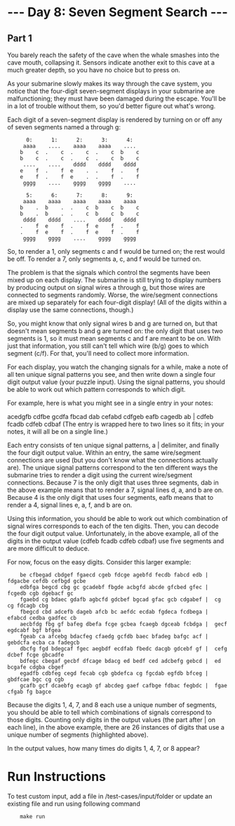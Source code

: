 # --- Day 8: Seven Segment Search ---

## Part 1

You barely reach the safety of the cave when the whale smashes into the cave mouth, collapsing it. Sensors indicate another exit to this cave at a much greater depth, so you have no choice but to press on.

As your submarine slowly makes its way through the cave system, you notice that the four-digit seven-segment displays in your submarine are malfunctioning; they must have been damaged during the escape. You'll be in a lot of trouble without them, so you'd better figure out what's wrong.

Each digit of a seven-segment display is rendered by turning on or off any of seven segments named a through g:

          0:      1:      2:      3:      4:
         aaaa    ....    aaaa    aaaa    ....
        b    c  .    c  .    c  .    c  b    c
        b    c  .    c  .    c  .    c  b    c
         ....    ....    dddd    dddd    dddd
        e    f  .    f  e    .  .    f  .    f
        e    f  .    f  e    .  .    f  .    f
         gggg    ....    gggg    gggg    ....

          5:      6:      7:      8:      9:
         aaaa    aaaa    aaaa    aaaa    aaaa
        b    .  b    .  .    c  b    c  b    c
        b    .  b    .  .    c  b    c  b    c
         dddd    dddd    ....    dddd    dddd
        .    f  e    f  .    f  e    f  .    f
        .    f  e    f  .    f  e    f  .    f
         gggg    gggg    ....    gggg    gggg

So, to render a 1, only segments c and f would be turned on; the rest would be off. To render a 7, only segments a, c, and f would be turned on.

The problem is that the signals which control the segments have been mixed up on each display. The submarine is still trying to display numbers by producing output on signal wires a through g, but those wires are connected to segments randomly. Worse, the wire/segment connections are mixed up separately for each four-digit display! (All of the digits within a display use the same connections, though.)

So, you might know that only signal wires b and g are turned on, but that doesn't mean segments b and g are turned on: the only digit that uses two segments is 1, so it must mean segments c and f are meant to be on. With just that information, you still can't tell which wire (b/g) goes to which segment (c/f). For that, you'll need to collect more information.

For each display, you watch the changing signals for a while, make a note of all ten unique signal patterns you see, and then write down a single four digit output value (your puzzle input). Using the signal patterns, you should be able to work out which pattern corresponds to which digit.

For example, here is what you might see in a single entry in your notes:

acedgfb cdfbe gcdfa fbcad dab cefabd cdfgeb eafb cagedb ab |
cdfeb fcadb cdfeb cdbaf
(The entry is wrapped here to two lines so it fits; in your notes, it will all be on a single line.)

Each entry consists of ten unique signal patterns, a | delimiter, and finally the four digit output value. Within an entry, the same wire/segment connections are used (but you don't know what the connections actually are). The unique signal patterns correspond to the ten different ways the submarine tries to render a digit using the current wire/segment connections. Because 7 is the only digit that uses three segments, dab in the above example means that to render a 7, signal lines d, a, and b are on. Because 4 is the only digit that uses four segments, eafb means that to render a 4, signal lines e, a, f, and b are on.

Using this information, you should be able to work out which combination of signal wires corresponds to each of the ten digits. Then, you can decode the four digit output value. Unfortunately, in the above example, all of the digits in the output value (cdfeb fcadb cdfeb cdbaf) use five segments and are more difficult to deduce.

For now, focus on the easy digits. Consider this larger example:

        be cfbegad cbdgef fgaecd cgeb fdcge agebfd fecdb fabcd edb |  fdgacbe cefdb cefbgd gcbe
        edbfga begcd cbg gc gcadebf fbgde acbgfd abcde gfcbed gfec |  fcgedb cgb dgebacf gc
        fgaebd cg bdaec gdafb agbcfd gdcbef bgcad gfac gcb cdgabef |  cg cg fdcagb cbg
        fbegcd cbd adcefb dageb afcb bc aefdc ecdab fgdeca fcdbega |  efabcd cedba gadfec cb
        aecbfdg fbg gf bafeg dbefa fcge gcbea fcaegb dgceab fcbdga |  gecf egdcabf bgf bfgea
        fgeab ca afcebg bdacfeg cfaedg gcfdb baec bfadeg bafgc acf |  gebdcfa ecba ca fadegcb
        dbcfg fgd bdegcaf fgec aegbdf ecdfab fbedc dacgb gdcebf gf |  cefg dcbef fcge gbcadfe
        bdfegc cbegaf gecbf dfcage bdacg ed bedf ced adcbefg gebcd |  ed bcgafe cdgba cbgef
        egadfb cdbfeg cegd fecab cgb gbdefca cg fgcdab egfdb bfceg |  gbdfcae bgc cg cgb
        gcafb gcf dcaebfg ecagb gf abcdeg gaef cafbge fdbac fegbdc |  fgae cfgab fg bagce

Because the digits 1, 4, 7, and 8 each use a unique number of segments, you should be able to tell which combinations of signals correspond to those digits. Counting only digits in the output values (the part after | on each line), in the above example, there are 26 instances of digits that use a unique number of segments (highlighted above).

In the output values, how many times do digits 1, 4, 7, or 8 appear?

# Run Instructions

To test custom input, add a file in /test-cases/input/folder or update an existing file and run using following command

        make run

